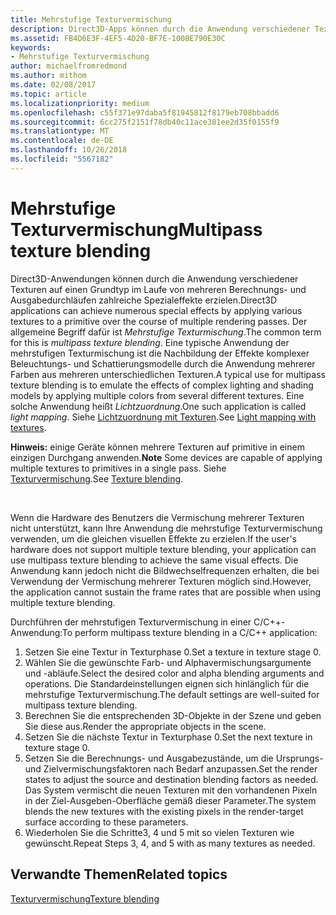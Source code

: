 ```yaml
---
title: Mehrstufige Texturvermischung
description: Direct3D-Apps können durch die Anwendung verschiedener Texturen auf eine Primitive im Laufe von mehreren Berechnungs- und Ausgabedurchläufen zahlreiche Spezialeffekte erzielen.
ms.assetid: FB4D6E3F-4EF5-4D20-BF7E-1008E790E30C
keywords:
- Mehrstufige Texturvermischung
author: michaelfromredmond
ms.author: mithom
ms.date: 02/08/2017
ms.topic: article
ms.localizationpriority: medium
ms.openlocfilehash: c55f371e97daba5f81945812f8179eb708bbadd6
ms.sourcegitcommit: 6cc275f2151f78db40c11ace381ee2d35f0155f9
ms.translationtype: MT
ms.contentlocale: de-DE
ms.lasthandoff: 10/26/2018
ms.locfileid: "5567182"
---
```

# <a name="multipass-texture-blending"></a><span data-ttu-id="260f3-104">Mehrstufige Texturvermischung</span><span class="sxs-lookup"><span data-stu-id="260f3-104">Multipass texture blending</span></span>


<span data-ttu-id="260f3-105">Direct3D-Anwendungen können durch die Anwendung verschiedener Texturen auf einen Grundtyp im Laufe von mehreren Berechnungs- und Ausgabedurchläufen zahlreiche Spezialeffekte erzielen.</span><span class="sxs-lookup"><span data-stu-id="260f3-105">Direct3D applications can achieve numerous special effects by applying various textures to a primitive over the course of multiple rendering passes.</span></span> <span data-ttu-id="260f3-106">Der allgemeine Begriff dafür ist *Mehrstufige Texturmischung*.</span><span class="sxs-lookup"><span data-stu-id="260f3-106">The common term for this is *multipass texture blending*.</span></span> <span data-ttu-id="260f3-107">Eine typische Anwendung der mehrstufigen Texturmischung ist die Nachbildung der Effekte komplexer Beleuchtungs- und Schattierungsmodelle durch die Anwendung mehrerer Farben aus mehreren unterschiedlichen Texturen.</span><span class="sxs-lookup"><span data-stu-id="260f3-107">A typical use for multipass texture blending is to emulate the effects of complex lighting and shading models by applying multiple colors from several different textures.</span></span> <span data-ttu-id="260f3-108">Eine solche Anwendung heißt *Lichtzuordnung*.</span><span class="sxs-lookup"><span data-stu-id="260f3-108">One such application is called *light mapping*.</span></span> <span data-ttu-id="260f3-109">Siehe [Lichtzuordnung mit Texturen](light-mapping-with-textures.md).</span><span class="sxs-lookup"><span data-stu-id="260f3-109">See [Light mapping with textures](light-mapping-with-textures.md).</span></span>

<span data-ttu-id="260f3-110">**Hinweis:**  einige Geräte können mehrere Texturen auf primitive in einem einzigen Durchgang anwenden.</span><span class="sxs-lookup"><span data-stu-id="260f3-110">**Note** Some devices are capable of applying multiple textures to primitives in a single pass.</span></span> <span data-ttu-id="260f3-111">Siehe [Texturvermischung](texture-blending.md).</span><span class="sxs-lookup"><span data-stu-id="260f3-111">See [Texture blending](texture-blending.md).</span></span>

 

<span data-ttu-id="260f3-112">Wenn die Hardware des Benutzers die Vermischung mehrerer Texturen nicht unterstützt, kann Ihre Anwendung die mehrstufige Texturvermischung verwenden, um die gleichen visuellen Effekte zu erzielen.</span><span class="sxs-lookup"><span data-stu-id="260f3-112">If the user's hardware does not support multiple texture blending, your application can use multipass texture blending to achieve the same visual effects.</span></span> <span data-ttu-id="260f3-113">Die Anwendung kann jedoch nicht die Bildwechselfrequenzen erhalten, die bei Verwendung der Vermischung mehrerer Texturen möglich sind.</span><span class="sxs-lookup"><span data-stu-id="260f3-113">However, the application cannot sustain the frame rates that are possible when using multiple texture blending.</span></span>

<span data-ttu-id="260f3-114">Durchführen der mehrstufigen Texturvermischung in einer C/C++-Anwendung:</span><span class="sxs-lookup"><span data-stu-id="260f3-114">To perform multipass texture blending in a C/C++ application:</span></span>

1.  <span data-ttu-id="260f3-115">Setzen Sie eine Textur in Texturphase 0.</span><span class="sxs-lookup"><span data-stu-id="260f3-115">Set a texture in texture stage 0.</span></span>
2.  <span data-ttu-id="260f3-116">Wählen Sie die gewünschte Farb- und Alphavermischungsargumente und -abläufe.</span><span class="sxs-lookup"><span data-stu-id="260f3-116">Select the desired color and alpha blending arguments and operations.</span></span> <span data-ttu-id="260f3-117">Die Standardeinstellungen eignen sich hinlänglich für die mehrstufige Texturvermischung.</span><span class="sxs-lookup"><span data-stu-id="260f3-117">The default settings are well-suited for multipass texture blending.</span></span>
3.  <span data-ttu-id="260f3-118">Berechnen Sie die entsprechenden 3D-Objekte in der Szene und geben Sie diese aus.</span><span class="sxs-lookup"><span data-stu-id="260f3-118">Render the appropriate objects in the scene.</span></span>
4.  <span data-ttu-id="260f3-119">Setzen Sie die nächste Textur in Texturphase 0.</span><span class="sxs-lookup"><span data-stu-id="260f3-119">Set the next texture in texture stage 0.</span></span>
5.  <span data-ttu-id="260f3-120">Setzen Sie die Berechnungs- und Ausgabezustände, um die Ursprungs- und Zielvermischungsfaktoren nach Bedarf anzupassen.</span><span class="sxs-lookup"><span data-stu-id="260f3-120">Set the render states to adjust the source and destination blending factors as needed.</span></span> <span data-ttu-id="260f3-121">Das System vermischt die neuen Texturen mit den vorhandenen Pixeln in der Ziel-Ausgeben-Oberfläche gemäß dieser Parameter.</span><span class="sxs-lookup"><span data-stu-id="260f3-121">The system blends the new textures with the existing pixels in the render-target surface according to these parameters.</span></span>
6.  <span data-ttu-id="260f3-122">Wiederholen Sie die Schritte3, 4 und 5 mit so vielen Texturen wie gewünscht.</span><span class="sxs-lookup"><span data-stu-id="260f3-122">Repeat Steps 3, 4, and 5 with as many textures as needed.</span></span>

## <a name="span-idrelated-topicsspanrelated-topics"></a><span data-ttu-id="260f3-123"><span id="related-topics"></span>Verwandte Themen</span><span class="sxs-lookup"><span data-stu-id="260f3-123"><span id="related-topics"></span>Related topics</span></span>


[<span data-ttu-id="260f3-124">Texturvermischung</span><span class="sxs-lookup"><span data-stu-id="260f3-124">Texture blending</span></span>](texture-blending.md)

 

 




